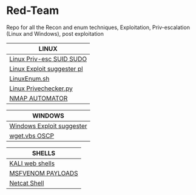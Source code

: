 # Red-Team
Repo for all the Recon and enum techniques, Exploitation, Priv-escalation (Linux and Windows), post exploitation

| LINUX |
|-------|
|[Linux Priv-esc SUID SUDO](Linux-binary-priv-esc.md)  
|[Linux Exploit suggester pl](Linux-exploit-suggester.pl)
|[LinuxEnum.sh](LinuxEnum.sh) 
|[Linux Privechecker.py](LinuxPrivChecker.py)
|[NMAP AUTOMATOR](NmapAutomator.sh)

 | WINDOWS | 
 |----------|
 | [Windows Exploit suggester](Windows-exploit-suggester.py) 
 | [wget.vbs OSCP](Filedownload.vbs) 
 
 | SHELLS |
 |--------|
 |[KALI web shells](https://github.com/Rayferrufino/Red-Team/tree/master/Kali%20web%20shells) 
 |[MSFVENOM PAYLOADS](Msfvenom-PAYLOADS.md)
 |[Netcat Shell](Netcat-shells.md)
